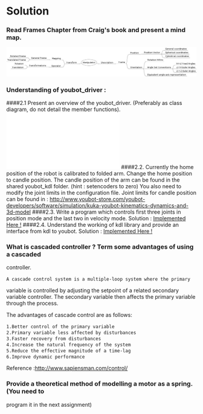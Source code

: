 Solution
=======


### Read Frames Chapter from Craig's book and present a mind map.
![Craigs](Manipulator.jpeg)
### Understanding of youbot_driver :
####2.1 Present an overview of the youbot_driver. (Preferably as class diagram,
do not detail the member functions).
        ![UML](YouBotManipulatorUML.pdf)
####2.2. Currently the home position of the robot is calibrated to folded arm.
Change the home position to candle position.
             The candle position of the arm can be found in the shared
youbot_kdl folder. (hint : setencoders to zero)
         You also need to modify the joint limits in the configuration file.
         Joint limits for candle position can be found in :
         http://www.youbot-store.com/youbot-developers/software/simulation/kuka-youbot-kinematics-dynamics-and-3d-model
####2.3. Write a program which controls first three joints in position mode and
the last two in velocity mode.
        Solution : [Implemented Here !](code/src/main.cpp)
####2.4. Understand the working of kdl library and provide an interface from
kdl to youbot.
        Solution : [Implemented Here !](code/src/mainInterface.cpp)
### What is cascaded controller ? Term some advantages of using a cascaded
   controller.

    A cascade control system is a multiple-loop system where the primary
variable is controlled by adjusting the setpoint of a related secondary
variable controller. The secondary variable then affects the primary variable
through the process.

The advantages of cascade control are as follows:


    1.Better control of the primary variable
    2.Primary variable less affected by disturbances
    3.Faster recovery from disturbances
    4.Increase the natural frequency of the system
    5.Reduce the effective magnitude of a time-lag
    6.Improve dynamic performance

Reference :http://www.sapiensman.com/control/
### Provide a theoretical method of modelling a motor as a spring. (You need to
   program it in the next assignment)

